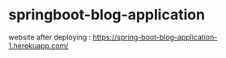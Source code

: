 # springboot-blog-application

website after deploying : https://spring-boot-blog-application-1.herokuapp.com/

